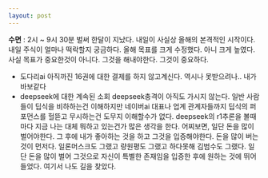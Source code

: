 ```yaml
---
layout: post
---
```

**수면** : 2시 ~ 9시 30분
벌써 한달이 지났다. 내일이 사실상 올해의 본격적인 시작이다.
내일 주식이 얼마나 떡락할지 궁금하다.
올해 목표를 크게 수정했다. 아니 크게 높였다. 사실 목표가 중요한것이 아니다. 그것을 해내야한다. 그것이 중요하다.
* 도다리ai
아직까진 16권에 대한 결제를 하지 않고계신다. 역시나 못받으려나.. 내가 바보같다
* deepseek에 대한 계속된 소회
deepseek충격이 아직도 가시지 않는다. 일반 사람들이 딥식을 비하하는건 이해하지만 네이버ai 대표나 업계 관계자들까지 딥식의 퍼포먼스를 헐뜯고 무시하는건 도무지 이해할수가 없다. deepseek의 r1추론을 볼때마다 지금 나는 대체 뭐하고 있는건가 많은 생각을 한다.
어찌보면, 일단 돈을 많이 벌어야한다. 그 후에 내가 좋아하는 것을 하고 그것을 입증해야한다. 돈을 많이 버는 것이 먼저다. 일론머스크도 그랬고 량원평도 그랬고 하다못해 김범수도 그랬다. 일단 돈을 많이 벌어 그것으로 자신이 특별한 존재임을 입증한 후에 원하는 것에 뛰어들었다. 여기서 나도 길을 찾았다.